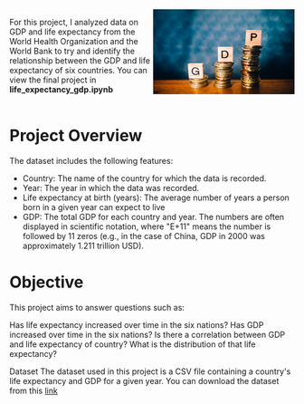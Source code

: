<img align="right" width="250" height="150" src="https://github.com/nclements11/Data-Science-Portfolio/blob/main/Data%20Visualization%20Portfolio%20Project/gdp_image.jpg"> 

For this project, I analyzed data on GDP and life expectancy from the World Health Organization and the World Bank to try and identify the relationship between the GDP and life expectancy of six countries. You can view the final project in **life_expectancy_gdp.ipynb**
<br />
<br />

# Project Overview

The dataset includes the following features:

- Country: The name of the country for which the data is recorded.
- Year: The year in which the data was recorded.
- Life expectancy at birth (years): The average number of years a person born in a given year can expect to live
- GDP: The total GDP for each country and year. The numbers are often displayed in scientific notation, where "E+11" means the number is followed by 11 zeros (e.g., in the case of China, GDP in 2000 was approximately 1.211 trillion USD). 

# Objective

This project aims to answer questions such as:

Has life expectancy increased over time in the six nations? Has GDP increased over time in the six nations? Is there a correlation between GDP and life expectancy of country? What is the distribution of that life expectancy?

Dataset
The dataset used in this project is a CSV file containing a country's life expectancy and GDP for a given year. You can download the dataset from this [link](https://github.com/nclements11/Data-Science-Portfolio/blob/main/Data%20Visualization/Data%20Visualization%20Portfolio%20Project/all_data.csv)
